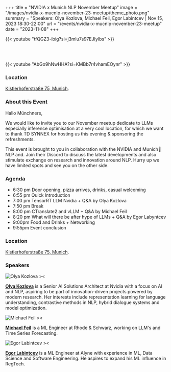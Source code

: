 +++
title = "NVIDIA x Munich NLP November Meetup"
image = "/images/nvidia-x-mucnlp-november-23-meetup/theme_photo.png"
summary = "Speakers: Olya Kozlova, Michael Feil, Egor Labintcev | Nov 15, 2023 18:30-22:00"
url = "/events/nvidia-x-mucnlp-november-23-meetup"
date = "2023-11-08"
+++


{{< youtube "tfQGZ3-ibig?si=j3mlu7s97EJIylbs" >}}

<br></br>

{{< youtube "AbGo9hNwHHA?si=KMBb7r4vhamEOynr" >}}

### Location

[Kistlerhoferstraße 75, Munich](https://www.google.com/maps/search/?api=1&query=48.094833%2C%2011.524512).


### About this Event

Hallo Münchners,

We would like to invite you to our November meetup dedicate to LLMs especially inference optimisation at a very cool location, for which we want to thank TD SYNNEX for hosting us this evening & sponsoring the refreshments.

This event is brought to you in collaboration with the NVIDIA and Munich🥨NLP and. Join their Discord to discuss the latest developments and also stimulate exchange on research and innovation around NLP.
Hurry up we have limited spots and see you on the other side.


### Agenda

- 6:30 pm Door opening, pizza arrives, drinks, casual welcoming
- 6:55 pm Quick Introduction
- 7:00 pm TensorRT LLM Nvidia + Q&A by Olya Kozlova
- 7:50 pm Break
- 8:00 pm CTranslate2 and vLLM + Q&A by Michael Feil
- 8:20 pm What will there be after hype of LLMs + Q&A by Egor Labyntcev
- 9:00pm Food and Drinks + Networking
- 9:55pm Event conclusion


### Location

[Kistlerhoferstraße 75, Munich](https://www.google.com/maps/search/?api=1&query=48.094833%2C%2011.524512).

### Speakers

![Olya Kozlova ><](https://media.licdn.com/dms/image/D4E03AQFx6fygex45Lw/profile-displayphoto-shrink_800_800/0/1665055684934?e=1703721600&v=beta&t=2BM8933iAVkD4OTxJhNbyFYjnNOsrFFeZsrg_iJixys) 

[**Olya Kozlova**](https://www.linkedin.com/in/olya-kozlova/) 
is a Senior AI Solutions Architect at Nvidia with a focus on AI and NLP, aspiring to be part of innovation-driven projects powered by modern research. Her interests include representation learning for language understanding, contrastive methods in NLP, hybrid dialogue systems and model optimization.

![Michael Feil ><](https://media.licdn.com/dms/image/C4E03AQHB3XR42nAiug/profile-displayphoto-shrink_800_800/0/1655298299718?e=1703721600&v=beta&t=HwKCq7SndAfFd_SAscynsf0eo0FOQLmwH6iMak8oovY) 

[**Michael Feil**](https://www.linkedin.com/in/michael-feil/) is a ML Engineer at Rhode & Schwarz, working on LLM's and Time Series Forecasting.

![Egor Labintcev ><](https://media.licdn.com/dms/image/C4E03AQHiNbvf77ovHA/profile-displayphoto-shrink_800_800/0/1634482588375?e=1703721600&v=beta&t=AVML8n9koNoR9rUljXAwPV2cFFcgOiccgpQR3o4AD3U) 

[**Egor Labintcev**](https://www.linkedin.com/in/egorlabintcev/) is a ML Engineer at Alyne with experience in ML, Data Science and Software Engineering. He aspires to expand his ML influence in RegTech.

